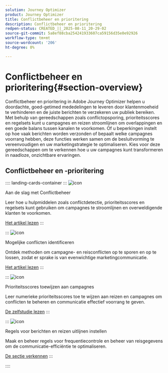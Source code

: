 ```yaml
---
solution: Journey Optimizer
product: Journey Optimizer
title: Conflictbeheer en prioritering
description: Conflictbeheer en prioritering
redpen-status: CREATED_||_2025-08-11_20-29-02
source-git-commit: 5a8ef88cba254241933607ca59156d35e0e92926
workflow-type: tm+mt
source-wordcount: '206'
ht-degree: 0%

---
```



# Conflictbeheer en prioritering{#section-overview}

Conflictbeheer en prioritering in Adobe Journey Optimizer helpen u doordachte, goed-getimed mededelingen te leveren door klantenmoeheid te verhinderen en de juiste berichten te verzekeren uw publiek bereiken. Met behulp van gereedschappen zoals conflictopsporing, prioriteitsscores en regelsets kunt u campagnes en reizen stroomlijnen om overlappingen en een goede balans tussen kanalen te voorkomen. Of u beperkingen instelt op hoe vaak berichten worden verzonden of bepaalt welke campagnes voorrang hebben, deze functies werken samen om de besluitvorming te vereenvoudigen en uw marketingstrategie te optimaliseren. Kies voor deze gereedschappen om te verkennen hoe u uw campagnes kunt transformeren in naadloze, onzichtbare ervaringen.

## Conflictbeheer en -prioritering

:::: landing-cards-container
:::
![icon](https://cdn.experienceleague.adobe.com/icons/circle-play.svg)

Aan de slag met Conflictbeheer

Leer hoe u hulpmiddelen zoals conflictdetectie, prioriteitsscores en regelsets kunt gebruiken om campagnes te stroomlijnen en overweldigende klanten te voorkomen.

[Het artikel lezen](../using/conflict-prioritization/gs-conflict-prioritization.md)
:::

:::
![icon](https://cdn.experienceleague.adobe.com/icons/list-check.svg)

Mogelijke conflicten identificeren

Ontdek methoden om campagne- en reisconflicten op te sporen en op te lossen, zodat er sprake is van evenwichtige marketingcommunicatie.

[Het artikel lezen](../using/conflict-prioritization/conflicts.md)
:::

:::
![icon](https://cdn.experienceleague.adobe.com/icons/bullseye.svg)

Prioriteitsscores toewijzen aan campagnes

Leer numerieke prioriteitsscores toe te wijzen aan reizen en campagnes om conflicten te beheren en communicatie effectief voorrang te geven.

[De zelfstudie lezen](../using/conflict-prioritization/priority-scores.md)
:::

:::
![icon](https://cdn.experienceleague.adobe.com/icons/gear.svg)

Regels voor berichten en reizen uitlijnen instellen

Maak en beheer regels voor frequentiecontrole en beheer van reisgegevens om de communicatie-efficiëntie te optimaliseren.

[De sectie verkennen](capping-rules-landing-page.md)
:::

::::
